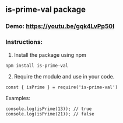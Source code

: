 ## is-prime-val package

### Demo: https://youtu.be/gqk4LvPp50I

### Instructions:

1. Install the package using npm
```
npm install is-prime-val
```

2. Require the module and use in your code.
```
const { isPrime } = require('is-prime-val')
```

Examples:
```
console.log(isPrime(13)); // true
console.log(isPrime(21)); // false
```


